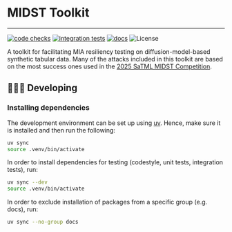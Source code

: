 # MIDST Toolkit

----------------------------------------------------------------------------------------

[![code checks](https://github.com/VectorInstitute/midst-toolkit/actions/workflows/code_checks.yml/badge.svg)](https://github.com/VectorInstitute/midst-toolkit/actions/workflows/code_checks.yml)
[![integration tests](https://github.com/VectorInstitute/midst-toolkit/actions/workflows/integration_tests.yml/badge.svg)](https://github.com/VectorInstitute/midst-toolkit/actions/workflows/integration_tests.yml)
[![docs](https://github.com/VectorInstitute/midst-toolkit/actions/workflows/docs.yml/badge.svg)](https://github.com/VectorInstitute/midst-toolkit/actions/workflows/docs.yml)
![License](https://img.shields.io/github/license/VectorInstitute/midst-toolkit)

A toolkit for facilitating MIA resiliency testing on diffusion-model-based synthetic tabular data. Many of the attacks
included in this toolkit are based on the most success ones used in the
[2025 SaTML MIDST Competition](https://vectorinstitute.github.io/MIDST/).

## 🧑🏿‍💻 Developing

### Installing dependencies

The development environment can be set up using [uv](https://github.com/astral-sh/uv?tab=readme-ov-file#installation).
Hence, make sure it is installed and then run the following:

```bash
uv sync
source .venv/bin/activate
```

In order to install dependencies for testing (codestyle, unit tests, integration tests),
run:

```bash
uv sync --dev
source .venv/bin/activate
```

In order to exclude installation of packages from a specific group (e.g. docs),
run:

```bash
uv sync --no-group docs
```
